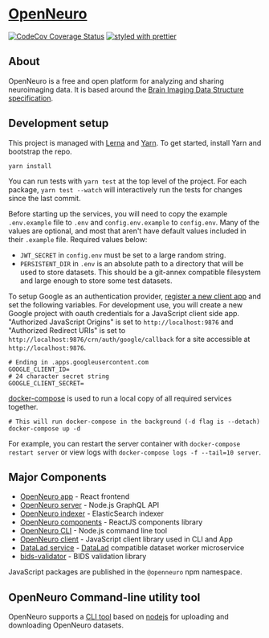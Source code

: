 # [OpenNeuro](https://openneuro.org)

[![CodeCov Coverage Status](https://codecov.io/gh/OpenNeuroOrg/openneuro/branch/master/graph/badge.svg)](https://codecov.io/gh/OpenNeuroOrg/openneuro)
[![styled with prettier](https://img.shields.io/badge/styled_with-prettier-ff69b4.svg)](https://github.com/prettier/prettier)

## About

OpenNeuro is a free and open platform for analyzing and sharing neuroimaging data. It is based around the [Brain Imaging Data Structure specification](http://bids.neuroimaging.io/).

## Development setup

This project is managed with [Lerna](https://lerna.js.org/) and [Yarn](https://yarnpkg.com/). To get started, install Yarn and bootstrap the repo.

```shell
yarn install
```

You can run tests with `yarn test` at the top level of the project. For each package, `yarn test --watch` will interactively run the tests for changes since the last commit.

Before starting up the services, you will need to copy the example `.env.example` file to `.env` and `config.env.example` to `config.env`. Many of the values are optional, and most that aren't have default values included in their `.example` file. Required values below:

- `JWT_SECRET` in `config.env` must be set to a large random string.
- `PERSISTENT_DIR` in `.env` is an absolute path to a directory that will be used to store datasets. This should be a git-annex compatible filesystem and large enough to store some test datasets.

To setup Google as an authentication provider, [register a new client app](https://developers.google.com/identity/protocols/oauth2/javascript-implicit-flow) and set the following variables. For development use, you will create a new Google project with oauth credentials for a JavaScript client side app. "Authorized JavaScript Origins" is set to `http://localhost:9876` and "Authorized Redirect URIs" is set to `http://localhost:9876/crn/auth/google/callback` for a site accessible at `http://localhost:9876`.

```
# Ending in .apps.googleusercontent.com
GOOGLE_CLIENT_ID=
# 24 character secret string
GOOGLE_CLIENT_SECRET=
```

[docker-compose](https://docs.docker.com/compose/overview/) is used to run a local copy of all required services together.

```shell
# This will run docker-compose in the background (-d flag is --detach)
docker-compose up -d
```

For example, you can restart the server container with `docker-compose restart server` or view logs with `docker-compose logs -f --tail=10 server`.

## Major Components

- [OpenNeuro app](https://github.com/OpenNeuroOrg/openneuro/tree/master/packages/openneuro-app) - React frontend
- [OpenNeuro server](https://github.com/OpenNeuroOrg/openneuro/tree/master/packages/openneuro-server) - Node.js GraphQL API
- [OpenNeuro indexer](https://github.com/OpenNeuroOrg/openneuro/tree/master/packages/openneuro-indexer) - ElasticSearch indexer
- [OpenNeuro components](https://github.com/OpenNeuroOrg/openneuro/tree/master/packages/openneuro-components) - ReactJS components library
- [OpenNeuro CLI](packages/openneuro-cli) - Node.js command line tool
- [OpenNeuro client](https://github.com/OpenNeuroOrg/openneuro/tree/master/packages/openneuro-client) - JavaScript client library used in CLI and App
- [DataLad service](https://github.com/OpenNeuroOrg/datalad-service) - [DataLad](http://datalad.org/) compatible dataset worker microservice
- [bids-validator](https://github.com/bids-standard/bids-validator) - BIDS validation library

JavaScript packages are published in the `@openneuro` npm namespace.

## OpenNeuro Command-line utility tool

OpenNeuro supports a [CLI tool](https://docs.openneuro.org/openneuro-packages-openneuro-cli-readme) based on [nodejs](https://nodejs.org/en/) for uploading and downloading OpenNeuro datasets.
